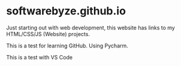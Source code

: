 # softwarebyze.github.io

Just starting out with web development,
this website has links to my HTML/CSS/JS (Website) projects.

This is a test for learning GitHub. Using Pycharm.

This is a test with VS Code
